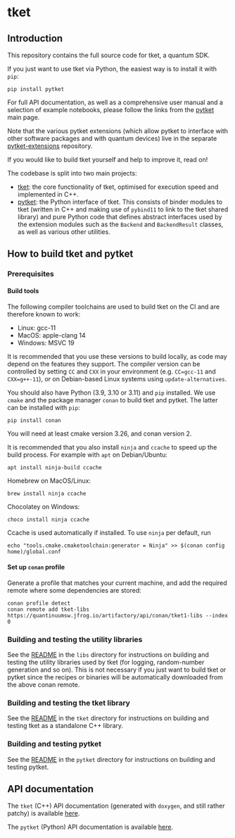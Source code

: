 # tket

## Introduction

This repository contains the full source code for tket, a quantum SDK.

If you just want to use tket via Python, the easiest way is to install it with
`pip`:

```shell
pip install pytket
```

For full API documentation, as well as a comprehensive user manual and a
selection of example notebooks, please follow the links from the
[pytket](https://github.com/CQCL/pytket) main page.

Note that the various pytket extensions (which allow pytket to interface with
other software packages and with quantum devices) live in the separate
[pytket-extensions](https://github.com/CQCL/pytket-extensions) repository.

If you would like to build tket yourself and help to improve it, read on!

The codebase is split into two main projects:
 - [tket](tket): the core functionality of tket, optimised for execution speed
   and implemented in C++.
 - [pytket](pytket): the Python interface of tket. This consists of
   binder modules to tket (written in C++ and making use of `pybind11` to link to the tket
   shared library) and pure Python code that defines abstract interfaces 
   used by the extension modules such as the `Backend` and `BackendResult` classes,
   as well as various other utilities.

## How to build tket and pytket

### Prerequisites

#### Build tools

The following compiler toolchains are used to build tket on the CI and are
therefore known to work:

* Linux: gcc-11
* MacOS: apple-clang 14
* Windows: MSVC 19

It is recommended that you use these versions to build locally, as code may
depend on the features they support. The compiler version can be controlled by
setting `CC` and `CXX` in your environment (e.g. `CC=gcc-11` and `CXX=g++-11`),
or on Debian-based Linux systems using `update-alternatives`.

You should also have Python (3.9, 3.10 or 3.11) and `pip` installed. We use
`cmake` and the package manager `conan` to build tket and pytket. The latter can
be installed with `pip`:

```shell
pip install conan
```

You will need at least cmake version 3.26, and conan version 2.

It is recommended that you also install `ninja` and `ccache` to speed up the
build process. For example with `apt` on Debian/Ubuntu:
```shell
apt install ninja-build ccache
```
Homebrew on MacOS/Linux:
```shell
brew install ninja ccache
```
Chocolatey on Windows:
```shell
choco install ninja ccache
```

Ccache is used automatically if installed. To use `ninja` per default, run
```shell
echo "tools.cmake.cmaketoolchain:generator = Ninja" >> $(conan config home)/global.conf
```


#### Set up `conan` profile

Generate a profile that matches your current machine, and add the required
remote where some dependencies are stored:

```shell
conan profile detect
conan remote add tket-libs https://quantinuumsw.jfrog.io/artifactory/api/conan/tket1-libs --index 0
```

### Building and testing the utility libraries

See the [README](libs/README.md) in the `libs` directory for instructions on
building and testing the utility libraries used by tket (for logging,
random-number generation and so on). This is not necessary if you just want to
build tket or pytket since the recipes or binaries will be automatically
downloaded from the above conan remote.

### Building and testing the tket library

See the [README](tket/README.md) in the `tket` directory for instructions on
building and testing tket as a standalone C++ library.

### Building and testing pytket

See the [README](pytket/README.md) in the `pytket` directory for instructions on
building and testing pytket.

## API documentation

The `tket` (C++) API documentation (generated with `doxygen`, and still rather
patchy) is available
[here](https://cqcl.github.io/tket/tket/api/index.html).

The `pytket` (Python) API documentation is available
[here](https://cqcl.github.io/tket/pytket/api/index.html).
